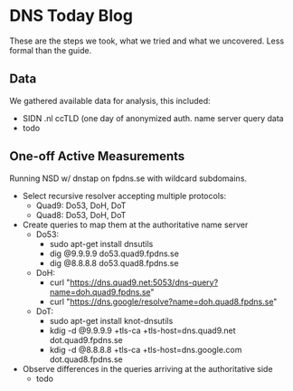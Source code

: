 # DNS Today Blog
These are the steps we took, what we tried and what we uncovered. Less formal than the guide.

## Data
We gathered available data for analysis, this included:
- SIDN .nl ccTLD (one day of anonymized auth. name server query data
- todo


## One-off Active Measurements
Running NSD w/ dnstap on fpdns.se with wildcard subdomains.
- Select recursive resolver accepting multiple protocols:
    - Quad9: Do53, DoH, DoT
    - Quad8: Do53, DoH, DoT
- Create queries to map them at the authoritative name server
    - Do53:
        - sudo apt-get install dnsutils
        - dig @9.9.9.9 do53.quad9.fpdns.se
        - dig @8.8.8.8 do53.quad8.fpdns.se
    - DoH:
        - curl "https://dns.quad9.net:5053/dns-query?name=doh.quad9.fpdns.se"
        - curl "https://dns.google/resolve?name=doh.quad8.fpdns.se"
    - DoT:
        - sudo apt-get install knot-dnsutils
        - kdig -d @9.9.9.9 +tls-ca +tls-host=dns.quad9.net dot.quad9.fpdns.se
        - kdig -d @8.8.8.8 +tls-ca +tls-host=dns.google.com dot.quad8.fpdns.se
- Observe differences in the queries arriving at the authoritative side
    - todo
